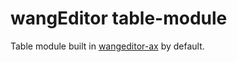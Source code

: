 # wangEditor table-module

Table module built in [wangeditor-ax](https://wangeditor-ax.github.io/docs/) by default.
